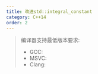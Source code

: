 ```yaml
---
title: 改进std::integral_constant
category: C++14
order: 2
---
```


> 编译器支持最低版本要求:
> * GCC:
> * MSVC:
> * Clang:
